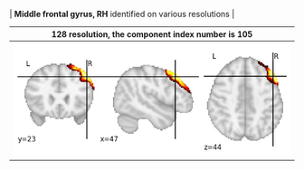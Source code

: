 


| **Middle frontal gyrus, RH** identified on various resolutions |

| 128 resolution, the component index number is 105|  
|:---:|  
| ![Component 128](../128/final/105.jpg "From component 128: Middle frontal gyrus, RH") |